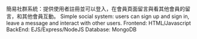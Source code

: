 簡易社群系統：提供使用者註冊並可以登入，在會員頁面留言與看其他會員的留言，和其他會員互動。
Simple social system: users can sign up and sign in, leave a message and interact with other users.
Frontend: HTML/Javascript
BackEnd: EJS/Express/NodeJS
Database: MongoDB
